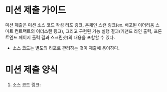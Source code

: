 # 미션 제출 가이드
미션 제출은 미션 소스 코드 작성 리포 링크, 온체인 스캔 링크(ex. 배포된 이더리움 스마트 컨트랙트의 이더스캔 링크), 그리고 구현된 기능 실행 결과(커맨드 라인 출력, 프론트엔드 페이지 출력 결과 스크린샷)의 내용을 포함할 수 있다. 

* 소스 코드는 별도의 리포로 관리하는 것이 제출에 용이하다.

# 미션 제출 양식
1. 소스 코드 링크:
